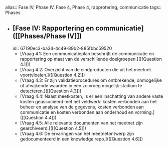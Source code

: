 alias:: Fase IV, Phase IV, Fase 4, Phase 4, rapprotering, communicatie
tags:: Phases

- ## [Fase IV: Rapportering en communicatie]([[Phases/Phase IV]])
  id:: 67190ec3-ba34-4c49-89b2-885fbbc59520
	- [Vraag 4.1: Een communicatieplan beschrijft de communicatie en rapportering op maat van de verschillende doelgroepen.]([[Question 4.1]])
	- [Vraag 4.2: Overzicht van de eindproducten die uit het meetnet voortvloeien.]([[Question 4.2]])
	- [Vraag 4.3: Er zijn validatieprocedures om ontbrekende, onmogelijke of afwijkende waarden in een zo vroeg mogelijk stadium te detecteren.]([[Question 4.3]])
	- [Vraag 4.4: Naast meetkosten, is er een inschatting van andere vaste kosten geassocieerd met het veldwerk: kosten verbonden aan het beheer en analyse van de gegevens, kosten verbonden aan communicatie en kosten verbonden aan onderhoud en vorming.]([[Question 4.4]])
	- [Vraag 4.5: Alle relevante documenten van het meetnet zijn gearchiveerd.]([[Question 4.5]])
	- [Vraag 4.6: De ervaringen van het meetnetontwerp zijn gedocumenteerd in een knowledge repo.]([[Question 4.6]])